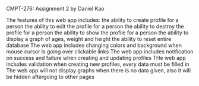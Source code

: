 CMPT-276: Assignment 2 by Daniel Kao

The features of this web app includes:
    the ability to create profile for a person
    the ability to edit the profile for a person
    the ability to destroy the profile for a person
    the ability to show the profile for a person
    the ability to display a graph of ages, weight and height
    the ability to reset entire database
The web app includes changing colors and background when mouse cursor is going over clickable links
The web app includes notification on success and failure when creating and updating profiles
THe web app includes validation when creating new profiles, every data must be filled in
The web app will not display graphs when there is no data given, also it will be hidden aftergoing to other pages
